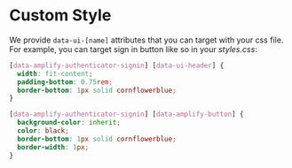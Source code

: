 # Custom Style

We provide `data-ui-[name]` attributes that you can target with your css file. For example, you can target sign in button like so in your _styles.css_:

```css
[data-amplify-authenticator-signin] [data-ui-header] {
  width: fit-content;
  padding-bottom: 0.75rem;
  border-bottom: 1px solid cornflowerblue;
}

[data-amplify-authenticator-signin] [data-amplify-button] {
  background-color: inherit;
  color: black;
  border-bottom: 1px solid cornflowerblue;
  border-width: 1px;
}
```
